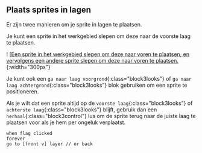 ## Plaats sprites in lagen

Er zijn twee manieren om je sprite in lagen te plaatsen.

Je kunt een sprite in het werkgebied slepen om deze naar de voorste laag te plaatsen.

! [[Een sprite in het werkgebied slepen om deze naar voren te plaatsen, en vervolgens een andere sprite slepen om deze naar voren te plaatsen.](images/drag-sprite-change-layers.gif){:width="300px"}

Je kunt ook een `ga naar laag voorgrond`{:class="block3looks"} of `ga naar laag achtergrond`{:class="block3looks"} blok gebruiken om een sprite te positioneren.

Als je wilt dat een sprite altijd op de `voorste laag`{:class="block3looks"} of `achterste laag`{:class="block3looks"} blijft, gebruik dan een `herhaal`{:class="block3control"} lus om de sprite terug naar de juiste laag te plaatsen voor als je hem per ongeluk verplaatst.

```blocks3
when flag clicked
forever
go to [front v] layer // or back
```
